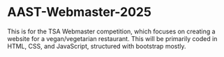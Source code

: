 # AAST-Webmaster-2025
This is for the TSA Webmaster competition, which focuses on creating a website for a vegan/vegetarian restaurant. This will be primarily coded in HTML, CSS, and JavaScript, structured with bootstrap mostly.   
